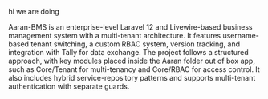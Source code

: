 hi we are doing

Aaran-BMS is an enterprise-level Laravel 12 and Livewire-based business management system with a multi-tenant architecture. It features username-based tenant switching, a custom RBAC system, version tracking, and integration with Tally for data exchange. The project follows a structured approach, with key modules placed inside the Aaran folder out of box app, such as Core/Tenant for multi-tenancy and Core/RBAC for access control. It also includes hybrid service-repository patterns and supports multi-tenant authentication with separate guards.
